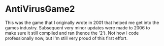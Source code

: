 AntiVirusGame2
==============

This was the game that I originally wrote in 2001 that helped me get into the games industry. Subsequent very minor updates were made to 2006 to make sure it still compiled and ran (hence the '2'). Not how I code professionally now, but I'm still very proud of this first effort. 
